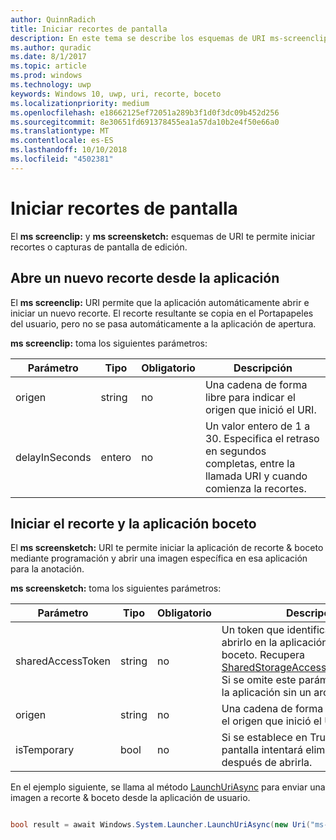 ```yaml
---
author: QuinnRadich
title: Iniciar recortes de pantalla
description: En este tema se describe los esquemas de URI ms-screenclip y ms-screensketch. La aplicación puede usar estos esquemas de URI para iniciar la aplicación de recorte & boceto o abrir un recorte nuevo.
ms.author: quradic
ms.date: 8/1/2017
ms.topic: article
ms.prod: windows
ms.technology: uwp
keywords: Windows 10, uwp, uri, recorte, boceto
ms.localizationpriority: medium
ms.openlocfilehash: e18662125ef72051a289b3f1d0f3dc09b452d256
ms.sourcegitcommit: 8e30651fd691378455ea1a57da10b2e4f50e66a0
ms.translationtype: MT
ms.contentlocale: es-ES
ms.lasthandoff: 10/10/2018
ms.locfileid: "4502381"
---
```

# <a name="launch-screen-snipping"></a>Iniciar recortes de pantalla

El **ms screenclip:** y **ms screensketch:** esquemas de URI te permite iniciar recortes o capturas de pantalla de edición.

## <a name="open-a-new-snip-from-your-app"></a>Abre un nuevo recorte desde la aplicación

El **ms screenclip:** URI permite que la aplicación automáticamente abrir e iniciar un nuevo recorte. El recorte resultante se copia en el Portapapeles del usuario, pero no se pasa automáticamente a la aplicación de apertura.

**ms screenclip:** toma los siguientes parámetros:

| Parámetro | Tipo | Obligatorio | Descripción |
| --- | --- | --- | --- |
| origen | string | no | Una cadena de forma libre para indicar el origen que inició el URI. |
| delayInSeconds | entero | no | Un valor entero de 1 a 30. Especifica el retraso en segundos completas, entre la llamada URI y cuando comienza la recortes. |

## <a name="launching-the-snip--sketch-app"></a>Iniciar el recorte y la aplicación boceto

El **ms screensketch:** URI te permite iniciar la aplicación de recorte & boceto mediante programación y abrir una imagen específica en esa aplicación para la anotación.

**ms screensketch:** toma los siguientes parámetros:

| Parámetro | Tipo | Obligatorio | Descripción |
| --- | --- | --- | --- |
| sharedAccessToken | string | no | Un token que identifica el archivo para abrirlo en la aplicación de recorte & boceto. Recupera [SharedStorageAccessManager.AddFile](https://docs.microsoft.com/uwp/api/windows.applicationmodel.datatransfer.sharedstorageaccessmanager.addfile). Si se omite este parámetro, se iniciará la aplicación sin un archivo abierto. |
| origen | string | no | Una cadena de forma libre para indicar el origen que inició el URI. |
| isTemporary | bool | no | Si se establece en True, bocetos de pantalla intentará eliminar el archivo después de abrirla. |

En el ejemplo siguiente, se llama al método [LaunchUriAsync](https://docs.microsoft.com/uwp/api/Windows.System.Launcher#Windows_System_Launcher_LaunchUriAsync_Windows_Foundation_Uri_) para enviar una imagen a recorte & boceto desde la aplicación de usuario.

```csharp

bool result = await Windows.System.Launcher.LaunchUriAsync(new Uri("ms-screensketch:edit?source=MyApp&isTemporary=false&sharedAccessToken=2C37ADDA-B054-40B5-8B38-11CED1E1A2D"));

```